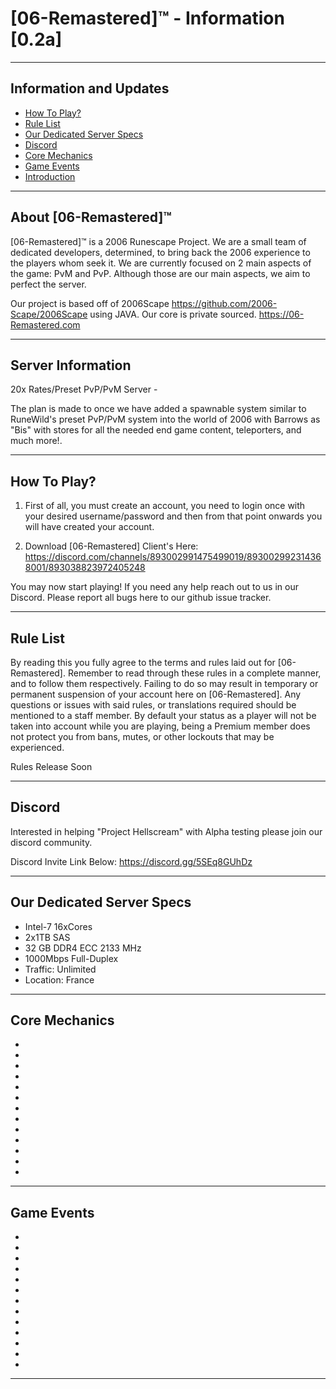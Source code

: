 # [06-Remastered]™ - Information [0.2a]
------------------------------------------------------------------------------------

## Information and Updates
* [How To Play?](#how-to-play?)
* [Rule List](#rule-list)
* [Our Dedicated Server Specs](#our-dedicated-server-specs)
* [Discord](#discord)
* [Core Mechanics](#core-mechanics)
* [Game Events](#game-events)
* [Introduction](#introduction)

------------------------------------------------------------------------------------

## About [06-Remastered]™

[06-Remastered]™ is a 2006 Runescape Project. We are a small team of dedicated developers, determined, to bring back the 2006 experience to the players whom seek it. We are currently focused on 2 main aspects of the game: PvM and PvP. Although those are our main aspects, we aim to perfect the server.

Our project is based off of 2006Scape https://github.com/2006-Scape/2006Scape using JAVA.
Our core is private sourced.
https://06-Remastered.com

------------------------------------------------------------------------------------

## Server Information

20x Rates/Preset PvP/PvM Server - 

The plan is made to once we have added a spawnable system similar to RuneWild's preset PvP/PvM system into the world of 2006 with Barrows as "Bis" with stores for all the needed end game content, teleporters, and much more!.

------------------------------------------------------------------------------------

## How To Play?

1. First of all, you must create an account, you need to login once with your desired username/password and then from that point onwards you will have created your account.


2. Download [06-Remastered] Client's Here:
https://discord.com/channels/893002991475499019/893002992314368001/893038823972405248


You may now start playing! If you need any help reach out to us in our Discord.
Please report all bugs here to our github issue tracker.

------------------------------------------------------------------------------------

## Rule List

By reading this you fully agree to the terms and rules laid out for [06-Remastered]. Remember to read through these rules in a complete manner, and to follow them respectively. Failing to do so may result in temporary or permanent suspension of your account here on [06-Remastered]. Any questions or issues with said rules, or translations required should be mentioned to a staff member. By default your status as a player will not be taken into account while you are playing, being a Premium member does not protect you from bans, mutes, or other lockouts that may be experienced.
 
Rules Release Soon

------------------------------------------------------------------------------------
## Discord

Interested in helping "Project Hellscream" with Alpha testing please join our discord community.

Discord Invite Link Below: 
https://discord.gg/5SEq8GUhDz

------------------------------------------------------------------------------------

## Our Dedicated Server Specs

- Intel-7 16xCores
- 2x1TB SAS
- 32 GB DDR4 ECC 2133 MHz
- 1000Mbps Full-Duplex
- Traffic: Unlimited
- Location: France
 
------------------------------------------------------------------------------------

## Core Mechanics

- 
- 
- 
- 
- 
- 
- 
- 
- 
- 
- 
- 
- 

------------------------------------------------------------------------------------

## Game Events

- 
- 
- 
- 
- 
- 
- 
- 
- 
- 
- 
- 
- 

------------------------------------------------------------------------------------
